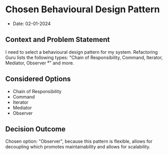 # Chosen Behavioural Design Pattern

* Date: 02-01-2024

## Context and Problem Statement

I need to select a behavioural design pattern for my system. Refactoring Guru lists the following types: "Chain of Responsibility, Command, Iterator, Mediator, Observer ⁸" and more.

## Considered Options

* Chain of Responsibility
* Command
* Iterator
* Mediator
* Observer

## Decision Outcome

Chosen option: "Observer", because this pattern is flexible, allows for decoupling which promotes maintainability and allows for scalability.
